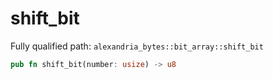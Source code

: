 # shift_bit

Fully qualified path: `alexandria_bytes::bit_array::shift_bit`

```rust
pub fn shift_bit(number: usize) -> u8
```


